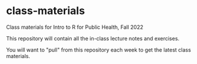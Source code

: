 # class-materials
Class materials for Intro to R for Public Health, Fall 2022

This repository will contain all the in-class lecture notes and exercises.

You will want to "pull" from this repository each week to get the latest class materials.